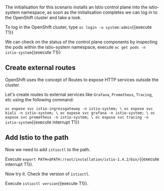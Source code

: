 The initialisation for this scenario installs an Istio control plane into the istio-system namespace, as soon as the initialisation completes we can log in to the OpenShift cluster and take a look.

To log in the OpenShift cluster, type `oc login -u system:admin`{{execute T1}}

We can check on the status of the control plane components by inspecting the pods within the istio-system namespace, execute `oc get pods -n istio-system`{{execute T1}}

## Create external routes

OpenShift uses the concept of Routes to expose HTTP services outside the cluster.

Let's create routes to external services like `Grafana`, `Prometheus`, `Tracing`, etc using the following command:

`oc expose svc istio-ingressgateway -n istio-system; \
oc expose svc kiali -n istio-system; \
oc expose svc grafana -n istio-system; \
oc expose svc prometheus -n istio-system; \
oc expose svc tracing -n istio-system`{{execute interrupt T1}}

## Add Istio to the path

Now we need to add `istioctl` to the path.

Execute `export PATH=$PATH:/root/installation/istio-1.4.2/bin/`{{execute interrupt T1}}.

Now try it. Check the version of `istioctl`. 

Execute `istioctl version`{{execute T1}}.

